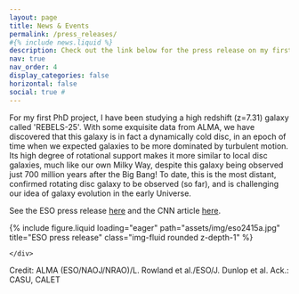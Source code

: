 ```yaml
---
layout: page
title: News & Events
permalink: /press_releases/
#{% include news.liquid %}
description: Check out the link below for the press release on my first PhD paper!
nav: true
nav_order: 4
display_categories: false
horizontal: false
social: true # 
---
```


For my first PhD project, I have been studying a high redshift (z=7.31) galaxy called 'REBELS-25'. With some exquisite data from ALMA, we have discovered that this galaxy is in fact a dynamically cold disc, in an epoch of time when we expected galaxies to be more dominated by turbulent motion. Its high degree of rotational support makes it more similar to local disc galaxies, much like our own Milky Way, despite this galaxy being observed just 700 million years after the Big Bang! To date, this is the most distant, confirmed rotating disc galaxy to be observed (so far), and is challenging our idea of galaxy evolution in the early Universe.

See the ESO press release [here](https://www.eso.org/public/news/eso2415/) and the CNN article [here](https://edition.cnn.com/2024/10/16/science/rebels-25-disc-galaxy-paper-scli-intl/index.html).

<div class="row">
    <div class="col-sm mt-3 mt-md-0">
        {% include figure.liquid loading="eager" path="assets/img/eso2415a.jpg" title="ESO press release" class="img-fluid rounded z-depth-1" %}
    
    </div>
</div>
<div class="caption">
    Credit: ALMA (ESO/NAOJ/NRAO)/L. Rowland et al./ESO/J. Dunlop et al. Ack.: CASU, CALET
</div>
